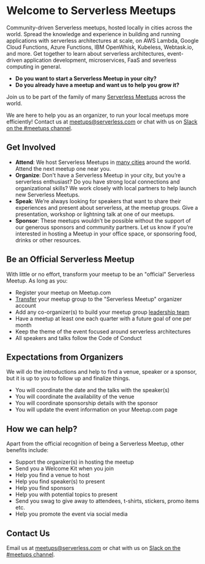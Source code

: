 
# Welcome to Serverless Meetups

Community-driven Serverless meetups, hosted locally in cities across the world. Spread the knowledge  and experience in building and running applications with serverless architectures at scale, on AWS Lambda, Google Cloud Functions, Azure Functions, IBM OpenWhisk, Kubeless, Webtask.io, and more. Get together to learn about serverless architectures, event-driven application development, microservices, FaaS and severless computing in general.

* **Do you want to start a Serverless Meetup in your city?** 
* **Do you already have a meetup and want us to help you grow it?** 

Join us to be part of the family of many [Serverless Meetups](https://www.meetup.com/pro/serverless/) across the world. 

We are here to help you as an organizer, to run your local meetups more efficiently! Contact us at meetups@serverless.com or chat with us on [Slack on the #meetups channel](https://serverless-contrib.azurewebsites.net/).

## Get Involved

* **Attend**: We host Serverless Meetups in [many cities](https://www.meetup.com/pro/serverless/) around the world. Attend the next meetup one near you.
* **Organize**: Don't have a Serverless Meetup in your city, but you’re a serverless enthusiast? Do you have strong local connections and organizational skills? We work closely with local partners to help launch new Serverless Meetups.
* **Speak**: We’re always looking for speakers that want to share their experiences and present about serverless, at the meetup groups. Give a presentation, workshop or lightning talk at one of our meetups.
* **Sponsor**: These meetups wouldn’t be possible without the support of our generous sponsors and community partners. Let us know if you’re interested in hosting a Meetup in your office space, or sponsoring food, drinks or other resources.

## Be an Official Serverless Meetup

With little or no effort, transform your meetup to be an "official" Serverless Meetup. As long as you:

* Register your meetup on Meetup.com
* [Transfer](https://www.meetup.com/help/article/2397734/) your meetup group to the "Serverless Meetup" organizer account
* Add any co-organizer(s) to build your meetup group [leadership team](https://www.meetup.com/help/article/868703/)
* Have a meetup at least one each quarter with a future goal of one per month
* Keep the theme of the event focused around serverless architectures
* All speakers and talks follow the Code of Conduct 

## Expectations from Organizers

We will do the introductions and help to find a venue, speaker or a sponsor, but it is up to you to follow up and finalize things.

* You will coordinate the date and the talks with the speaker(s)
* You will coordinate the availability of the venue
* You will coordinate sponsorship details with the sponsor
* You will update the event information on your Meetup.com page

## How we can help?

Apart from the official recognition of being a Serverless Meetup, other benefits include:

* Support the organizer(s) in hosting the meetup
* Send you a Welcome Kit when you join
* Help you find a venue to host
* Help you find speaker(s) to present
* Help you find sponsors
* Help you with potential topics to present
* Send you swag to give away to attendees, t-shirts, stickers, promo items etc.
* Help you promote the event via social media

## Contact Us

Email us at meetups@serverless.com or chat with us on [Slack on the #meetups channel](https://serverless-contrib.azurewebsites.net/).



